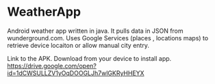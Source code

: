 # WeatherApp
Android weather app written in java. It pulls data in JSON from wunderground.com. Uses Google Services (places , locations maps) to retrieve device locaiton or allow manual city entry.

Link to the APK. Download from your device to install app.
https://drive.google.com/open?id=1dCWSULLZV1yOqDOOGLJh7wlGKRyHHEYX
